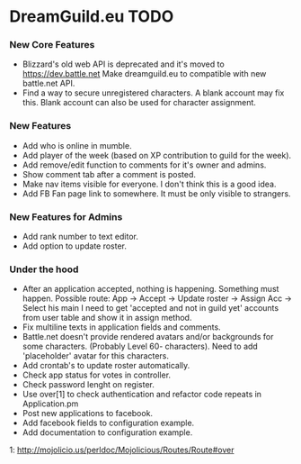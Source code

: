 # DreamGuild.eu TODO


### New Core Features

* Blizzard's old web API is deprecated and it's moved to https://dev.battle.net
  Make dreamguild.eu to compatible with new battle.net API.
* Find a way to secure unregistered characters. A blank account may fix this.
  Blank account can also be used for character assignment.


### New Features

* Add who is online in mumble.
* Add player of the week (based on XP contribution to guild for the week).
* Add remove/edit function to comments for it's owner and admins.
* Show comment tab after a comment is posted.
* Make nav items visible for everyone. I don't think this is a good idea.
* Add FB Fan page link to somewhere. It must be only visible to strangers.


### New Features for Admins

* Add rank number to text editor.
* Add option to update roster.


### Under the hood

* After an application accepted, nothing is happening. Something must happen.
  Possible route:
    App -> Accept -> Update roster -> Assign Acc -> Select his main
  I need to get 'accepted and not in guild yet' accounts from user table
  and show it in assign method.
* Fix multiline texts in application fields and comments.
* Battle.net doesn't provide rendered avatars and/or backgrounds for some
  characters. (Probably Level 60- characters). Need to add 'placeholder'
  avatar for this characters.
* Add crontab's to update roster automatically.
* Check app status for votes in controller.
* Check password lenght on register.
* Use over[1] to check authentication and refactor code repeats
  in Application.pm
* Post new applications to facebook.
* Add facebook fields to configuration example.
* Add documentation to configuration example.



1: http://mojolicio.us/perldoc/Mojolicious/Routes/Route#over
